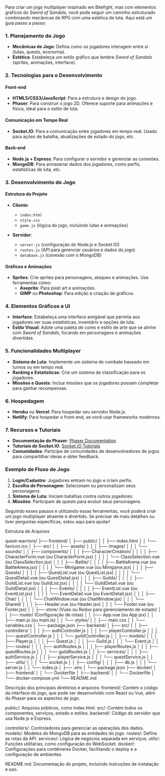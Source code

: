 Para criar um jogo multiplayer inspirado em Bitefight, mas com elementos gráficos do *Sword of Sandals*, você pode seguir um caminho estruturado combinando mecânicas de RPG com uma estética de luta. Aqui está um guia passo a passo:

### 1. **Planejamento do Jogo**
- **Mecânicas de Jogo**: Defina como os jogadores interagem entre si (lutas, quests, economia).
- **Estética**: Estabeleça um estilo gráfico que lembre *Sword of Sandals* (sprites, animações, interface).

### 2. **Tecnologias para o Desenvolvimento**
#### Front-end
- **HTML5/CSS3/JavaScript**: Para a estrutura e design do jogo.
- **Phaser**: Para construir o jogo 2D. Oferece suporte para animações e física, ideal para o estilo de luta.

#### Comunicação em Tempo Real
- **Socket.IO**: Para a comunicação entre jogadores em tempo real. Usado para ações de batalha, atualizações de estado do jogo, etc.

#### Back-end
- **Node.js + Express**: Para configurar o servidor e gerenciar as conexões.
- **MongoDB**: Para armazenar dados dos jogadores, como perfis, estatísticas de luta, etc.

### 3. **Desenvolvimento do Jogo**
#### Estrutura do Projeto
- **Cliente**:
  - `index.html`
  - `style.css`
  - `game.js` (lógica do jogo, incluindo lutas e animações)

- **Servidor**:
  - `server.js` (configuração do Node.js e Socket.IO)
  - `routes.js` (API para gerenciar usuários e dados do jogo)
  - `database.js` (conexão com o MongoDB)

#### Gráficos e Animações
- **Sprites**: Crie sprites para personagens, ataques e animações. Use ferramentas como:
  - **Aseprite**: Para pixel art e animações.
  - **GIMP** ou **Photoshop**: Para edição e criação de gráficos.

### 4. **Elementos Gráficos e UI**
- **Interface**: Estabeleça uma interface amigável que permita aos jogadores ver suas estatísticas, inventário e opções de luta.
- **Estilo Visual**: Adote uma paleta de cores e estilo de arte que se alinhe com *Sword of Sandals*, focando em personagens e animações divertidas.

### 5. **Funcionalidades Multiplayer**
- **Sistema de Luta**: Implemente um sistema de combate baseado em turnos ou em tempo real.
- **Ranking e Estatísticas**: Crie um sistema de classificação para os jogadores.
- **Missões e Quests**: Inclua missões que os jogadores possam completar para ganhar recompensas.

### 6. **Hospedagem**
- **Heroku** ou **Vercel**: Para hospedar seu servidor Node.js.
- **Netlify**: Para hospedar o front-end, se você usar frameworks modernos.

### 7. **Recursos e Tutoriais**
- **Documentação do Phaser**: [Phaser Documentation](https://phaser.io/docs)
- **Tutoriais de Socket.IO**: [Socket.IO Tutorials](https://socket.io/get-started/chat)
- **Comunidades**: Participe de comunidades de desenvolvedores de jogos para compartilhar ideias e obter feedback.

### Exemplo de Fluxo de Jogo
1. **Login/Cadastro**: Jogadores entram no jogo e criam perfis.
2. **Escolha de Personagem**: Selecionam ou personalizam seus personagens.
3. **Sistema de Luta**: Iniciam batalhas contra outros jogadores.
4. **Missões**: Participam de quests para evoluir seus personagens.

Seguindo esses passos e utilizando essas ferramentas, você poderá criar um jogo multiplayer atraente e divertido. Se precisar de mais detalhes ou tiver perguntas específicas, estou aqui para ajudar!




Estrutura de Arquivos


quest-warriors/
├── frontend/
│   ├── public/
│   │   ├── index.html
│   │   └── favicon.ico
│   ├── src/
│   │   ├── assets/
│   │   │   ├── images/
│   │   │   └── sounds/
│   │   ├── components/
│   │   │   ├── CharacterCreation/
│   │   │   │   ├── CharacterForm.vue (ou CharacterForm.jsx)
│   │   │   │   └── ClassSelection.vue (ou ClassSelection.jsx)
│   │   │   ├── Battle/
│   │   │   │   ├── BattleArena.vue (ou BattleArena.jsx)
│   │   │   │   └── Minigame.vue (ou Minigame.jsx)
│   │   │   ├── Quests/
│   │   │   │   ├── QuestList.vue (ou QuestList.jsx)
│   │   │   │   └── QuestDetail.vue (ou QuestDetail.jsx)
│   │   │   ├── Guilds/
│   │   │   │   ├── GuildList.vue (ou GuildList.jsx)
│   │   │   │   └── GuildDetail.vue (ou GuildDetail.jsx)
│   │   │   ├── Events/
│   │   │   │   ├── EventList.vue (ou EventList.jsx)
│   │   │   │   └── EventDetail.vue (ou EventDetail.jsx)
│   │   │   ├── Chat/
│   │   │   │   └── ChatWindow.vue (ou ChatWindow.jsx)
│   │   │   └── Shared/
│   │   │       ├── Header.vue (ou Header.jsx)
│   │   │       └── Footer.vue (ou Footer.jsx)
│   │   ├── store/ (Vuex ou Redux para gerenciamento de estado)
│   │   ├── router/ (Configuração de rotas)
│   │   ├── App.vue (ou App.jsx)
│   │   ├── main.js (ou main.ts)
│   │   └── styles/
│   │       ├── main.css
│   │       └── variables.css
│   └── package.json
├── backend/
│   ├── src/
│   │   ├── controllers/
│   │   │   ├── authController.js
│   │   │   ├── playerController.js
│   │   │   ├── questController.js
│   │   │   └── guildController.js
│   │   ├── models/
│   │   │   ├── Player.js
│   │   │   ├── Quest.js
│   │   │   ├── Guild.js
│   │   │   └── Event.js
│   │   ├── routes/
│   │   │   ├── authRoutes.js
│   │   │   ├── playerRoutes.js
│   │   │   ├── questRoutes.js
│   │   │   └── guildRoutes.js
│   │   ├── services/
│   │   │   ├── authService.js
│   │   │   ├── playerService.js
│   │   │   └── questService.js
│   │   ├── utils/
│   │   │   └── socket.js
│   │   ├── config/
│   │   │   ├── db.js
│   │   │   └── server.js
│   │   └── index.js
│   ├── .env
│   └── package.json
├── docker/
│   ├── frontend/
│   │   └── Dockerfile
│   ├── backend/
│   │   └── Dockerfile
│   └── docker-compose.yml
└── README.md



Descrição dos principais diretórios e arquivos:
frontend/: Contém o código da interface do jogo, que pode ser desenvolvido com React ou Vue, além do Phaser para os aspectos de jogo.

public/: Arquivos públicos, como index.html.
src/: Contém todos os componentes, serviços, estado e estilos.
backend/: Código do servidor que usa Node.js e Express.

controllers/: Controladores para gerenciar as operações dos dados.
models/: Modelos do MongoDB para as entidades do jogo.
routes/: Define as rotas da API.
services/: Lógica de negócios separada em serviços.
utils/: Funções utilitárias, como configuração do WebSocket.
docker/: Configurações para contêineres Docker, facilitando o deploy e a configuração de ambientes.

README.md: Documentação do projeto, incluindo instruções de instalação e uso.